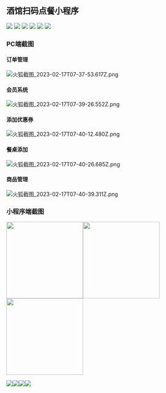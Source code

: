 ## 酒馆扫码点餐小程序
![](https://img.shields.io/github/stars/pandao/editor.md.svg) ![](https://img.shields.io/github/forks/pandao/editor.md.svg) ![](https://img.shields.io/github/tag/pandao/editor.md.svg) ![](https://img.shields.io/github/release/pandao/editor.md.svg) ![](https://img.shields.io/github/issues/pandao/editor.md.svg) ![](https://img.shields.io/bower/v/editor.md.svg)
### PC端截图
#### 订单管理
![火狐截图_2023-02-17T07-37-53.617Z.png](https://img1.imgtp.com/2023/02/17/nxa7Oa5y.png)
#### 会员系统
![火狐截图_2023-02-17T07-39-26.552Z.png](https://img1.imgtp.com/2023/02/17/VKYkmcpx.png)
#### 添加优惠券
![火狐截图_2023-02-17T07-40-12.480Z.png](https://img1.imgtp.com/2023/02/17/u9Z2t04c.png)
#### 餐桌添加
![火狐截图_2023-02-17T07-40-26.685Z.png](https://img1.imgtp.com/2023/02/17/gEqCrLuH.png)
#### 商品管理
![火狐截图_2023-02-17T07-40-39.311Z.png](https://img1.imgtp.com/2023/02/17/O9nMsD7k.png)

### 小程序端截图
<img src="https://img1.imgtp.com/2023/02/17/bgjOeu4u.jpg" width="200"/><img src="https://img1.imgtp.com/2023/02/17/3LIox0s4.png" width="200"/><img src="https://img1.imgtp.com/2023/02/17/LmoaIjwk.jpg" width="200"/>

<img src="https://img1.imgtp.com/2023/02/17/FbkoUtCx.png"/><img src="https://img1.imgtp.com/2023/02/17/pce28rKy.jpg"/><img src="https://img1.imgtp.com/2023/02/17/eeic23z5.jpg"/><img src="https://img1.imgtp.com/2023/02/17/5vGGwkbq.jpg"/>

